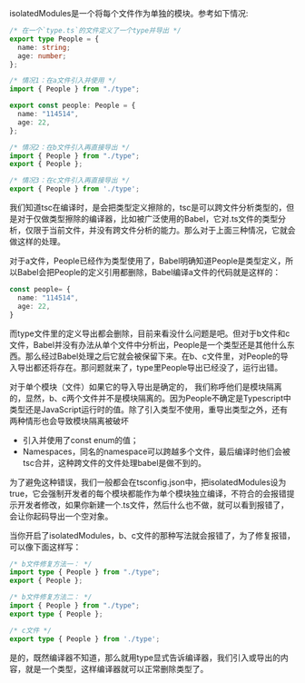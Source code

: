 <!-- category: "typeScript"
labels: "typeScript"
createdAt: 2022-06-15T11:03:49.019+00:00 -->
isolatedModules是一个将每个文件作为单独的模块。参考如下情况:
```typescript
/* 在一个`type.ts`的文件定义了一个type并导出 */
export type People = {
  name: string;
  age: number;
};

/* 情况1：在a文件引入并使用 */
import { People } from "./type";

export const people: People = {
  name: "114514",
  age: 22,
};

/* 情况2：在b文件引入再直接导出 */
import { People } from "./type";
export { People };

/* 情况3：在c文件引入再直接导出 */
export { People } from './type';
```
我们知道tsc在编译时，是会把类型定义擦除的，tsc是可以跨文件分析类型的，但是对于仅做类型擦除的编译器，比如被广泛使用的Babel，它对.ts文件的类型分析，仅限于当前文件，并没有跨文件分析的能力。那么对于上面三种情况，它就会做这样的处理。

对于a文件，People已经作为类型使用了，Babel明确知道People是类型定义，所以Babel会把People的定义引用都删除，Babel编译a文件的代码就是这样的：
```typescript
const people= {
  name: "114514",
  age: 22,
}
```
而type文件里的定义导出都会删除，目前来看没什么问题是吧。但对于b文件和c文件，Babel并没有办法从单个文件中分析出，People是一个类型还是其他什么东西。那么经过Babel处理之后它就会被保留下来。在b、c文件里，对People的导入导出都还将存在。那问题就来了，type里People导出已经没了，运行出错。

对于单个模块（文件）如果它的导入导出是确定的， 我们称呼他们是模块隔离的，显然，b、c两个文件并不是模块隔离的。因为People不确定是Typescript中类型还是JavaScript运行时的值。除了引入类型不使用，重导出类型之外，还有两种情形也会导致模块隔离被破坏
- 引入并使用了const enum的值；
- Namespaces，同名的namespace可以跨越多个文件，最后编译时他们会被tsc合并，这种跨文件的文件处理babel是做不到的。

为了避免这种错误，我们一般都会在tsconfig.json中，把isolatedModules设为true，它会强制开发者的每个模块都能作为单个模块独立编译，不符合的会报错提示开发者修改，如果你新建一个.ts文件，然后什么也不做，就可以看到报错了，会让你起码导出一个空对象。

当你开启了isolatedModules，b、c文件的那种写法就会报错了，为了修复报错，可以像下面这样写：
```typescript
/* b文件修复方法一： */
import type { People } from "./type";
export { People };

/* b文件修复方法二： */
import { People } from "./type";
export type { People };

/* c文件 */
export type { People } from './type';
```
是的，既然编译器不知道，那么就用type显式告诉编译器，我们引入或导出的内容，就是一个类型，这样编译器就可以正常删除类型了。